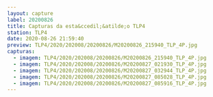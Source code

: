 ```yaml
---
layout: capture
label: 20200826
title: Capturas da esta&ccedil;&atilde;o TLP4
station: TLP4
date: 2020-08-26 21:59:40
preview: TLP4/2020/202008/20200826/M20200826_215940_TLP_4P.jpg
capturas:
  - imagem: TLP4/2020/202008/20200826/M20200826_215940_TLP_4P.jpg
  - imagem: TLP4/2020/202008/20200826/M20200827_021930_TLP_4P.jpg
  - imagem: TLP4/2020/202008/20200826/M20200827_032944_TLP_4P.jpg
  - imagem: TLP4/2020/202008/20200826/M20200827_085028_TLP_4P.jpg
  - imagem: TLP4/2020/202008/20200826/M20200827_085916_TLP_4P.jpg
---
```

